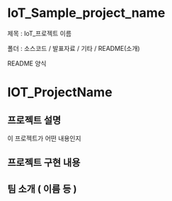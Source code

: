 # IoT_Sample_project_name

제목 : IoT_프로젝트 이름

폴더 : 소스코드 / 발표자료 / 기타 / README(소개)



README 양식

# IOT_ProjectName

## 프로젝트 설명
이 프로젝트가 어떤 내용인지

## 프로젝트 구현 내용

## 팀 소개 ( 이름 등 )
